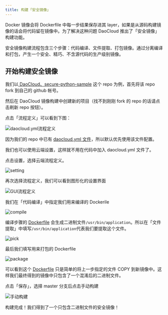 ```yaml
---
title: 构建「安全镜像」
---
```


Docker 镜像会将 Dockerfile 中每一步结果保存进其 layer，如果是从源码构建镜像的话会将代码留在镜像中。为了解决这种问题 DaoCloud 推出了「安全镜像」构建功能。

安全镜像构建流程包含三个步骤：代码编译、文件提取、打包镜像。通过分离编译和打包，产生一个安全、精巧、不含源代码的生产级别镜像。

## 开始构建安全镜像

我们以[ DaoCloud、secure-python-sample](https://github.com/DaoCloud/secure-python-sample) 这个 repo 为例，首先将该 repo fork 到自己的 github 帐号。

然后在 DaoCloud 镜像构建中创建新的项目（找不到刚刚 fork 的 repo 的话请点击刷新 repo 按钮）。

点击「流程定义」可以看到下图：

![daocloud.yml流程定义](safe-build-1.png)

因为我们的 repo 中已有 [daocloud.yml 文件](http://docs.daocloud.io/ci-image-build/daocloud-yml-2-0-preview)，所以默认优先使用该文件配置。

我们也可以使用云端设置，这样就不用在代码中加入 daocloud.yml 文件了。

点击设置，选择云端流程定义。

![setting](safe-build-2.png)

再次选择流程定义，我们可以看到图形化的设置界面

![GUI流程定义](safe-build-3.png)

我们在「代码编译」中指定我们用来编译的 Dockerile

![compile](safe-build-compile.png)

编译步骤的 [Dockerfile](https://github.com/DaoCloud/secure-python-sample/blob/master/Dockerfile.compile#L9) 会生成二进制文件`/usr/bin/application`。所以在「文件提取」中填写`/usr/bin/application`代表我们要提取这个文件。

![pick](safe-build-pick.png)

最后我们填写用来打包的 Dockerfile

![package](safe-build-package.png)

可以看到这个 [Dockerfile](https://github.com/DaoCloud/secure-python-sample/blob/master/Dockerfile.package) 只是简单的将上一步指定的文件 COPY 到新镜像中。这样我们最终得到的镜像中只包含了一个混淆后的二进制文件。

点击「保存」，选择 master 分支后点击手动构建

![手动构建](safe-build-build.png)

构建完成！我们得到了一个只包含二进制文件的安全镜像！